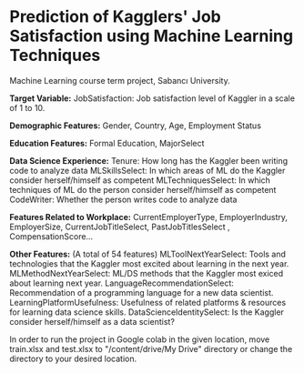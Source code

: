 # Prediction of Kagglers' Job Satisfaction using Machine Learning Techniques

Machine Learning course term project, Sabancı University.


**Target Variable:** JobSatisfaction: Job satisfaction level of Kaggler in a scale of 1 to 10. 

**Demographic Features:** Gender, Country, Age, Employment Status

**Education Features:** Formal Education, MajorSelect

**Data Science Experience:**
Tenure: How long has the Kaggler been writing code to analyze data
MLSkillsSelect: In which areas of ML do the Kaggler consider herself/himself as competent
MLTechniquesSelect: In which techniques of ML do the person consider herself/himself as competent
CodeWriter: Whether the person writes code to analyze data

**Features Related to Workplace:**
CurrentEmployerType, EmployerIndustry, EmployerSize, CurrentJobTitleSelect, PastJobTitlesSelect , CompensationScore…


**Other Features:** (A total of 54 features)
MLToolNextYearSelect: Tools and technologies that the Kaggler most excited about learning in the next year.
MLMethodNextYearSelect: ML/DS methods that the Kaggler most exiced about learning next year.
LanguageRecommendationSelect: Recommendation of a programming language for a new data scientist.
LearningPlatformUsefulness: Usefulness of related platforms & resources for learning data science skills.
DataScienceIdentitySelect: Is the Kaggler consider herself/himself as a data scientist?



In order to run the project in Google colab in the given location, move train.xlsx and test.xlsx to "/content/drive/My Drive" directory or change the directory to your desired location.
